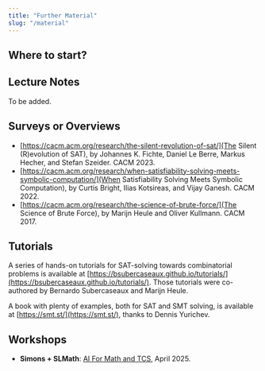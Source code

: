 ```yaml
---
title: "Further Material"
slug: "/material"
---
```


## Where to start?

## Lecture Notes

To be added.

## Surveys or Overviews

- [https://cacm.acm.org/research/the-silent-revolution-of-sat/](The Silent (R)evolution of SAT), by Johannes K. Fichte, Daniel Le Berre, Markus Hecher, and Stefan Szeider. CACM 2023.
- [https://cacm.acm.org/research/when-satisfiability-solving-meets-symbolic-computation/](When Satisfiability Solving Meets Symbolic Computation), by Curtis Bright, Ilias Kotsireas, and Vijay Ganesh. CACM 2022.
- [https://cacm.acm.org/research/the-science-of-brute-force/](The Science of Brute Force), by Marijn Heule and Oliver Kullmann. CACM 2017.

## Tutorials

A series of hands-on tutorials for SAT-solving towards combinatorial problems is available at [https://bsubercaseaux.github.io/tutorials/](https://bsubercaseaux.github.io/tutorials/). Those tutorials were co-authored by Bernardo Subercaseaux and Marijn Heule.

A book with plenty of examples, both for SAT and SMT solving, is available at [https://smt.st/](https://smt.st/), thanks to Dennis Yurichev.

## Workshops

- **Simons + SLMath**: [AI For Math and TCS](https://simons.berkeley.edu/workshops/simons-institute-theory-computing-slmath-joint-workshop-ai-mathematics-theoretical), April 2025.
